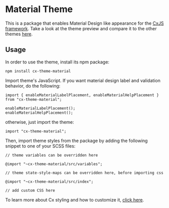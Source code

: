 # Material Theme

This is a package that enables Material Design like appearance for the [CxJS framework](https://cxjs.io/).
Take a look at the theme preview and compare it to the other themes [here](https://cxjs.io/v/master/themes/).

## Usage

In order to use the theme, install its npm package:

```
npm install cx-theme-material
```

Import theme's JavaScript. If you want material design label and validation behavior, do the following:

```
import { enableMaterialLabelPlacement, enableMaterialHelpPlacement } from "cx-theme-material";

enableMaterialLabelPlacement();
enableMaterialHelpPlacement();
```

otherwise, just import the theme:

```
import "cx-theme-material";
```

Then, import theme styles from the package by adding the following snippet to one of your SCSS files:
```
// theme variables can be overridden here

@import "~cx-theme-material/src/variables";

// theme state-style-maps can be overridden here, before importing css

@import "~cx-theme-material/src/index";

// add custom CSS here
```
To learn more about Cx styling and how to customize it, 
[click here](https://cxjs.io/v/master/docs/concepts/css).